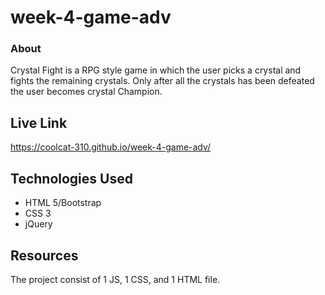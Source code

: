 # week-4-game-adv

### About
Crystal Fight is a RPG style game in which the user picks a crystal and fights the remaining crystals.
Only after all the crystals has been defeated the user becomes crystal Champion.



## Live Link


https://coolcat-310.github.io/week-4-game-adv/

## Technologies Used
- HTML 5/Bootstrap
- CSS 3
- jQuery


## Resources
The project consist of 1 JS, 1 CSS, and 1 HTML file.